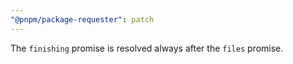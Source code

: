 ```yaml
---
"@pnpm/package-requester": patch
---
```


The `finishing` promise is resolved always after the `files` promise.
